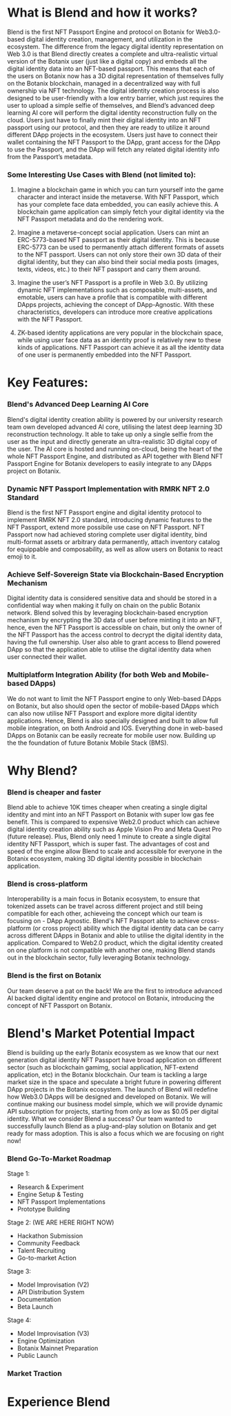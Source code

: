 # What is Blend and how it works?

Blend is the first NFT Passport Engine and protocol on Botanix for Web3.0-based digital identity creation, management, and utilization in the ecosystem. The difference from the legacy digital identity representation on Web 3.0 is that Blend directly creates a complete and ultra-realistic virtual version of the Botanix user (just like a digital copy) and embeds all the digital identity data into an NFT-based passport. This means that each of the users on Botanix now has a 3D digital representation of themselves fully on the Botanix blockchain, managed in a decentralized way with full ownership via NFT technology. The digital identity creation process is also designed to be user-friendly with a low entry barrier, which just requires the user to upload a simple selfie of themselves, and Blend’s advanced deep learning AI core will perform the digital identity reconstruction fully on the cloud. Users just have to finally mint their digital identity into an NFT passport using our protocol, and then they are ready to utilize it around different DApp projects in the ecosystem. Users just have to connect their wallet containing the NFT Passport to the DApp, grant access for the DApp to use the Passport, and the DApp will fetch any related digital identity info from the Passport’s metadata.

### Some Interesting Use Cases with Blend (not limited to):

1. Imagine a blockchain game in which you can turn yourself into the game character and interact inside the metaverse. With NFT Passport, which has your complete face data embedded, you can easily achieve this. A blockchain game application can simply fetch your digital identity via the NFT Passport metadata and do the rendering work.

2. Imagine a metaverse-concept social application. Users can mint an ERC-5773-based NFT passport as their digital identity. This is because ERC-5773 can be used to permanently attach different formats of assets to the NFT passport. Users can not only store their own 3D data of their digital identity, but they can also bind their social media posts (images, texts, videos, etc.) to their NFT passport and carry them around.
 
3. Imagine the user’s NFT Passport is a profile in Web 3.0. By utilizing dynamic NFT implementations such as composable, multi-assets, and emotable, users can have a profile that is compatible with different DApps projects, achieving the concept of DApp-Agnostic. With these characteristics, developers can introduce more creative applications with the NFT Passport.
 
4. ZK-based identity applications are very popular in the blockchain space, while using user face data as an identity proof is relatively new to these kinds of applications. NFT Passport can achieve it as all the identity data of one user is permanently embedded into the NFT Passport.

# Key Features:

### Blend's Advanced Deep Learning AI Core

Blend's digital identity creation ability is powered by our university research team own developed advanced AI core, utilising the latest deep learning 3D reconstruction technology. It able to take up only a single selfie from the user as the input and directly generate an ultra-realistic 3D digital copy of the user. The AI core is hosted and running on-cloud, being the heart of the whole NFT Passport Engine, and distributed as API together with Blend NFT Passport Engine for Botanix developers to easily integrate to any DApps project on Botanix.

### Dynamic NFT Passport Implementation with RMRK NFT 2.0 Standard

Blend is the first NFT Passport engine and digital identity protocol to implement RMRK NFT 2.0 standard, introducing dynamic features to the NFT Passport, extend more possibile use case on NFT Passport. NFT Passport now had achieved storing complete user digital identity, bind multi-format assets or arbitrary data permanently, attach inventory catalog for equippable and composability, as well as allow users on Botanix to react emoji to it.  

### Achieve Self-Sovereign State via Blockchain-Based Encryption Mechanism 

Digital identity data is considered sensitive data and should be stored in a confidential way when making it fully on chain on the public Botanix network. Blend solved this by leveraging blockchain-based encryption mechanism by encrypting the 3D data of user before minting it into an NFT, hence, even the NFT Passport is accessible on chain, but only the owner of the NFT Passport has the access control to decrypt the digital identity data, having the full ownership. User also able to grant access to Blend powered DApp so that the application able to utilise the digital identity data when user connected their wallet. 

### Multiplatform Integration Ability (for both Web and Mobile-based DApps)

We do not want to limit the NFT Passport engine to only Web-based DApps on Botanix, but also should open the sector of mobile-based DApps which can also now utilise NFT Passport and explore more digital identity applications. Hence, Blend is also specially designed and built to allow full mobile integration, on both Android and IOS. Everything done in web-based DApps on Botanix can be easily recreate for mobile user now. Building up the the foundation of future Botanix Mobile Stack (BMS).

# Why Blend?

### Blend is cheaper and faster

Blend able to achieve 10K times cheaper when creating a single digital identity and mint into an NFT Passport on Botanix with super low gas fee benefit. This is compared to expensive Web2.0 product which can achieve digital identity creation ability such as Apple Vision Pro and Meta Quest Pro (future release). Plus, Blend only need 1 minute to create a single digital identity NFT Passport, which is super fast. The advantages of cost and speed of the engine allow Blend to scale and accessible for everyone in the Botanix ecosystem, making 3D digital identity possible in blockchain application.

### Blend is cross-platform

Interoperability is a main focus in Botanix ecosystem, to ensure that tokenized assets can be travel across different project and still being compatible for each other, achieveing the concept which our team is focusing on - DApp Agnostic. Blend's NFT Passport able to achieve cross-platform (or cross project) ability which the digital identity data can be carry across different DApps in Botanix and able to utilise the digital identity in the application. Compared to Web2.0 product, which the digital identity created on one platform is not compatible with another one, making Blend stands out in the blockchain sector, fully leveraging Botanix technology. 

### Blend is the first on Botanix

Our team deserve a pat on the back! We are the first to introduce advanced AI backed digital identity engine and protocol on Botanix, introducing the concept of NFT Passport on Botanix.

# Blend's Market Potential Impact

Blend is building up the early Botanix ecosystem as we know that our next generation digital identity NFT Passport have broad application on different sector (such as blockchain gamimg, social application, NFT-extend application, etc) in the Botanix blockchain. Our team is tackling a large market size in the space and speculate a bright future in powering different DApp projects in the Botanix ecosystem. The launch of Blend will redefine how Web3.0 DApps will be designed and developed on Botanix. We will continue making our business model simple, which we will provide dynamic API subscription for projects, starting from only as low as $0.05 per digital identity. What we consider Blend a success? Our team wanted to successfully launch Blend as a plug-and-play solution on Botanix and get ready for mass adoption. This is also a focus which we are focusing on right now!

### Blend Go-To-Market Roadmap

Stage 1:
- Research & Experiment
- Engine Setup & Testing
- NFT Passport Implementations
- Prototype Building

Stage 2: (WE ARE HERE RIGHT NOW)
- Hackathon Submission
- Community Feedback
- Talent Recruiting
- Go-to-market Action

Stage 3:
- Model Improvisation (V2)
- API Distribution System
- Documentation
- Beta Launch

Stage 4:
- Model Improvisation (V3)
- Engine Optimization
- Botanix Mainnet Preparation
- Public Launch

### Market Traction

# Experience Blend



